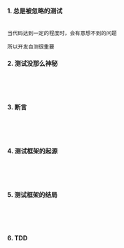 #### 1.	总是被忽略的测试
```

当代码达到一定的程度时，会有意想不到的问题

所以开发自测很重要
```
#### 2.	测试没那么神秘
```




```
#### 3.	断言
```




```
#### 4.	测试框架的起源
```




```
#### 5.	测试框架的结局
```




```
#### 6.	TDD
```




```
